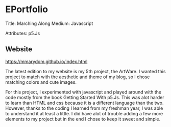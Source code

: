 # EPortfolio

Title: Marching Along
Medium: Javascript

Attributes: p5.Js

## Website

https://mmarydom.github.io/index.html

The latest edition to my website is my 5th project, the ArtWare. I wanted this project to match with the aesthetic and theme of my blog, so I chose matching colors and cute images. 

For this project, I experimented with javascript and played around with the code mostly from the book Getting Started With p5.Js. This was alot harder to learn than HTML and css because it is a different language than the two. However, thanks to the coding I learned from my freshman year, I was able to understand it at least a little. I did have alot of trouble adding a few more elements to my project but in the end I chose to keep it sweet and simple.
